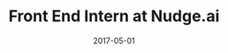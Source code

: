 ---
title: Front End Intern at Nudge.ai
eventType: job
date: 2017-05-01
image: Nudge1
thumbnail: nudge-thumb
blurb: I created a React.js admin interface for managing the Nudge platform
---